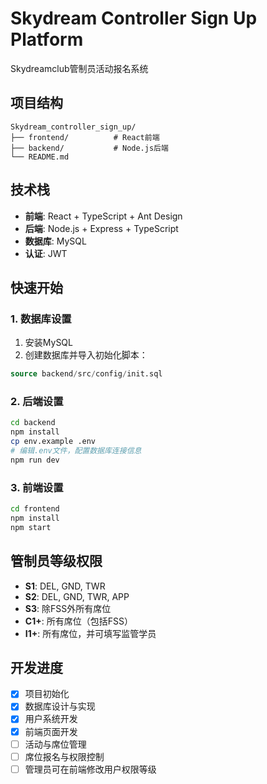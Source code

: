 # Skydream Controller Sign Up Platform

Skydreamclub管制员活动报名系统

## 项目结构

```
Skydream_controller_sign_up/
├── frontend/          # React前端
├── backend/           # Node.js后端
└── README.md
```

## 技术栈

- **前端**: React + TypeScript + Ant Design
- **后端**: Node.js + Express + TypeScript
- **数据库**: MySQL
- **认证**: JWT

## 快速开始

### 1. 数据库设置

1. 安装MySQL
2. 创建数据库并导入初始化脚本：
```sql
source backend/src/config/init.sql
```

### 2. 后端设置

```bash
cd backend
npm install
cp env.example .env
# 编辑.env文件，配置数据库连接信息
npm run dev
```

### 3. 前端设置

```bash
cd frontend
npm install
npm start
```

## 管制员等级权限

- **S1**: DEL, GND, TWR
- **S2**: DEL, GND, TWR, APP
- **S3**: 除FSS外所有席位
- **C1+**: 所有席位（包括FSS）
- **I1+**: 所有席位，并可填写监管学员

## 开发进度

- [x] 项目初始化
- [x] 数据库设计与实现
- [x] 用户系统开发
- [x] 前端页面开发
- [ ] 活动与席位管理
- [ ] 席位报名与权限控制
- [ ] 管理员可在前端修改用户权限等级 